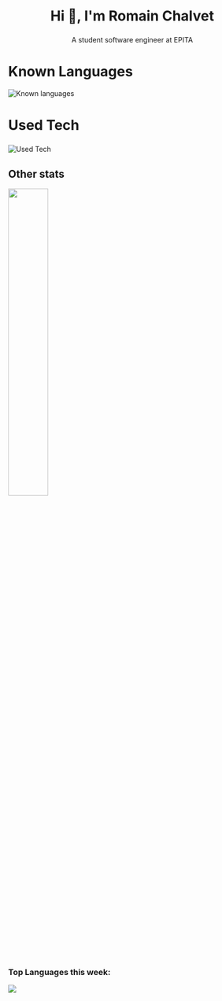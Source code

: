 <h1 align="center">Hi 👋, I'm Romain Chalvet</h1>

###

<p align="center">A student software engineer at EPITA</p>

###

<h1>Known Languages</h1>

![Known languages](https://skillicons.dev/icons?i=bash,cs,css,html,java,js,ocaml,py&perline=10)

###

<h1>Used Tech</h1>

###

![Used Tech](https://skillicons.dev/icons?i=ae,au,ai,ps,pr,pycharm,rider,arduino,blender,emacs,git,github,gitlab,githubactions,godot,latex,linux,matlab,octave,raspberrypi,regex,sketchup,ubuntu,windows,unity,unreal,visualstudio,vscode&perline=10)

## Other stats
<p>
<img src=https://github-readme-stats.vercel.app/api?username=lerouxdebangkok&theme=github_dark&langs_count=10&layout=compact&show_icons=true width="40%">
</p>
<h3>Top Languages this week:</h3>
<p>
<img src=https://github-readme-stats.vercel.app/api/wakatime?username=lerouxdebangkok&theme=github_dark&langs_count=20&layout=compact max-width="40%">
</p>
